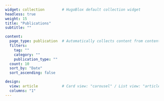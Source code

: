 ```yaml
---
widget: collection        # HugoBlox default collection widget
headless: true
weight: 15
title: "Publications"
subtitle: ""

content:
  page_type: publication  # Automatically collects content from content/publication/*
  filters:
    tag: ""
    category: ""
    publication_type: ""
  count: 10
  sort_by: "Date"
  sort_ascending: false

design:
  view: article           # Card view: "carousel" / List view: "article"
  columns: "1"
---
```

